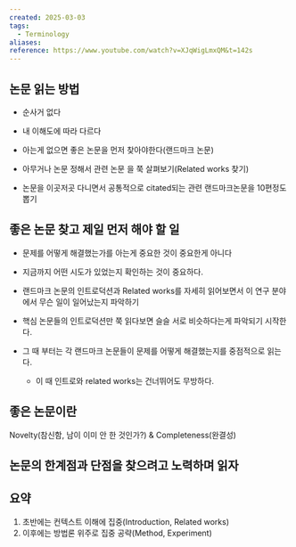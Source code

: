 ```yaml
---
created: 2025-03-03
tags:
  - Terminology
aliases: 
reference: https://www.youtube.com/watch?v=XJqWigLmxQM&t=142s
---
```

## 논문 읽는 방법
- 순사거 없다
- 내 이해도에 따라 다르다
- 아는게 없으면 좋은 논문을 먼저 찾아야한다(랜드마크 논문)

- 아무거나 논문 정해서 관련 논문 을 쭉 살펴보기(Related works 찾기)
- 논문을 이곳저곳 다니면서 공통적으로 citated되는 관련 랜드마크논문을 10편정도 뽑기

## 좋은 논문 찾고 제일 먼저 해야 할 일
- 문제를 어떻게 해결했는가를 아는게 중요한 것이 중요한게 아니다
- 지금까지 어떤 시도가 있었는지 확인하는 것이 중요하다.
- 랜드마크 논문의 인트로덕션과 Related works를 자세히 읽어보면서 이 연구 분야에서 무슨 일이 일어났는지 파악하기

- 핵심 논문들의 인트로덕션만 쭉 읽다보면 슬슬 서로 비슷하다는게 파악되기 시작한다.
- 그 때 부터는 각 랜드마크 논문들이 문제를 어떻게 해결했는지를 중점적으로 읽는다.
	- 이 때 인트로와 related works는 건너뛰어도 무방하다.

## 좋은 논문이란 
Novelty(참신함, 남이 이미 안 한 것인가?) & Completeness(완결성)

## 논문의 한계점과 단점을 찾으려고 노력하며 읽자

## 요약
1. 초반에는 컨텍스트 이해에 집중(Introduction, Related works)
2. 이후에는 방법론 위주로 집중 공략(Method, Experiment)